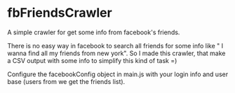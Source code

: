 # fbFriendsCrawler
A simple crawler for get some info from facebook's friends.

There is no easy way in facebook to search all friends for some info like " I wanna find all my friends from new york". So I made this crawler, that make a CSV output with some info to simplify this kind of task =)

Configure the facebookConfig object in main.js with your login info and user base (users from we get the friends list).
